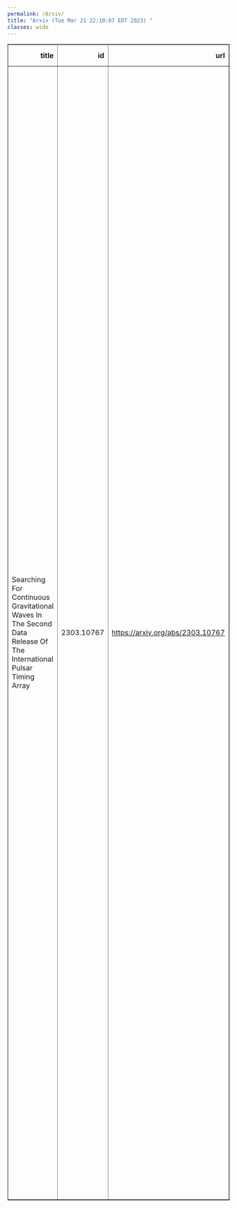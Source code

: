 ```yaml
---
permalink: /Arxiv/
title: "Arxiv (Tue Mar 21 22:10:07 EDT 2023) "
classes: wide
---
```

<table border="1" class="dataframe">
  <thead>
    <tr style="text-align: right;">
      <th>title</th>
      <th>id</th>
      <th>url</th>
      <th>authors</th>
      <th>Local Authors</th>
    </tr>
  </thead>
  <tbody>
    <tr>
      <td>Searching For Continuous Gravitational Waves In The Second Data Release   Of The International Pulsar Timing Array</td>
      <td>2303.10767</td>
      <td><a href="https://arxiv.org/abs/2303.10767" target="_blank">https://arxiv.org/abs/2303.10767</a></td>
      <td>M. Falxa, S. Babak, P. T. Baker, B. Bécsy, A. Chalumeau, S. Chen, Z. Chen, N. J. Cornish, L. Guillemot, J. S. Hazboun, C. M. F. Mingarelli, A. Parthasarathy, A. Petiteau, N. S. Pol, A. Sesana, S. B. Spolaor, S. R. Taylor, G. Theureau, M. Vallisneri, S. J. Vigeland, C. A. Witt, X. Zhu, J. Antoniadis, Z. Arzoumanian, M. Bailes, N. D. R. Bhat, L. Blecha, A. Brazier, P. R. Brook, N. Caballero, A. D. Cameron, J. A. Casey-Clyde, D. Champion, M. Charisi, S. Chatterjee, I. Cognard, J. M. Cordes, F. Crawford, H. T. Cromartie, K. Crowter, S. Dai, M. E. Decesar, P. B. Demorest, G. Desvignes, T. Dolch, B. Drachler, Y. Feng, E. C. Ferrara, W. Fiore, E. Fonseca, N. Garver-Daniels, J. Glaser, B. Goncharov, D. C. Good, J. Griessmeier, Y. J. Guo, K. Gültekin, G. Hobbs, H. Hu, K. Islo, J. Jang, R. J. Jennings, A. D. Johnson, M. L. Jones, J. Kaczmarek, A. R. Kaiser, D. L. Kaplan, M. Keith, L. Z. Kelley, M. Kerr, J. S. Key, N. Laal, M. T. Lam, W. G. Lamb, T. J. W. Lazio, K. Liu, T. Liu, J. Luo, R. S. Lynch, D. R. Madison, R. Main, R. Manchester, A. Mcewen, J. Mckee, M. A. Mclaughlin, C. Ng, D. J. Nice, S. Ocker, K. D. Olum, S. Osłowski, T. T. Pennucci, B. B. P. Perera, D. Perrodin, N. Porayko, A. Possenti, H. Quelquejay-Leclere, S. M. Ransom, P. S. Ray, D. J. Reardon, C. J. Russell, A. Samajdar, J. Sarkissian, L. Schult, G. Shaifullah, R. M. Shannon, B. J. Shapiro-Albert, X. Siemens, J. J. Simon, M. Siwek, T. L. Smith, L. Speri, R. Spiewak, I. H. Stairs, B. Stappers, D. R. Stinebring, J. K. Swiggum, C. Tiburzi, J. Turner, A. Vecchio, J. P. W. Verbiest, H. Wahl, S. Q. Wang, J. Wang, J. Wang, Z. Wu, L. Zhang, S. Zhang</td>
      <td>Ji Wang</td>
    </tr>
  </tbody>
</table>